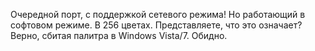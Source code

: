 Очередной порт, с поддержкой сетевого режима! Но работающий в софтовом режиме. В 256 цветах. Представляете, что это означает? Верно, сбитая палитра в Windows Vista/7. Обидно.
